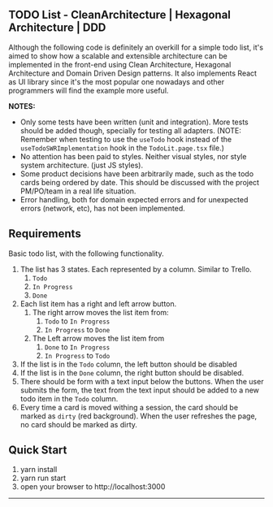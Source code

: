 ## TODO List - CleanArchitecture | Hexagonal Architecture | DDD

Although the following code is definitely an overkill for a simple todo list, it's aimed to show how a scalable and extensible
architecture can be implemented in the front-end using Clean Architecture, Hexagonal Architecture and Domain Driven Design patterns.
It also implements React as UI library since it's the most popular one nowadays and other programmers will find the example more useful.

**NOTES:**

-   Only some tests have been written (unit and integration). More tests should be added though, specially for testing all adapters. (NOTE: Remember when testing to use the `useTodo` hook instead of the `useTodoSWRImplementation` hook in the `TodoLit.page.tsx` file.)
-   No attention has been paid to styles. Neither visual styles, nor style system architecture. (just JS styles).
-   Some product decisions have been arbitrarily made, such as the todo cards being ordered by date. This should be discussed with the project PM/PO/team in a real life situation.
-   Error handling, both for domain expected errors and for unexpected errors (network, etc), has not been implemented.

## Requirements

Basic todo list, with the following functionality.

1. The list has 3 states. Each represented by a column. Similar to Trello.
    1. `Todo`
    2. `In Progress`
    3. `Done`
2. Each list item has a right and left arrow button.
    1. The right arrow moves the list item from:
        1. `Todo` to `In Progress`
        2. `In Progress` to `Done`
    2. The Left arrow moves the list item from
        1. `Done` to `In Progress`
        2. `In Progress` to `Todo`
3. If the list is in the `Todo` column, the left button should be disabled
4. If the list is in the `Done` column, the right button should be disabled.
5. There should be form with a text input below the buttons. When the user submits the form, the text from the text input should be added to a new todo item in the `Todo` column.
6. Every time a card is moved withing a session, the card should be marked as `dirty` (red background). When the user refreshes the page, no card should be marked as dirty.

## Quick Start

1. yarn install
2. yarn run start
3. open your browser to http://localhost:3000

---
